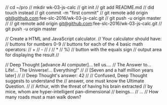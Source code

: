 // cd ~/pro
// mkdir wk-03-js-calc
// git init
// git add README.md // did touch instead
// git commit -m "first commit"
// git remote add origin git@github.com:fee-slc-2016/wk-03-js-calc.git
// git push -u origin master
//
// git remote add origin git@github.com:fee-slc-2016/wk-03-js-calc.git
// git push -u origin master

// Create a HTML and JavaScript calculator.
// Your calculator should have:
//   buttons for numbers 0-9
//   buttons for each of the 4 basic math operators:
//     +
//     -
//     /
//     *
//     %)
//   button with the equals sign
//   output area for displaying the result
//

// Deep Thought [advance AI computer]... tell us....
// The Answer to... Life!... The Universe!... Everything!"
//
// [Seven and a half million years later]
//
// Deep Thought's answer: 42
//
// Confused, Deep Thought suggests to understand the
// answer, one must know the Ultimate Question.
//
// Arthur, with the threat of having his brain extracted
// by mice, whom are hyper-intelligent pan-dimensional
// beings...
// ...
// How many roads must a man walk down?

